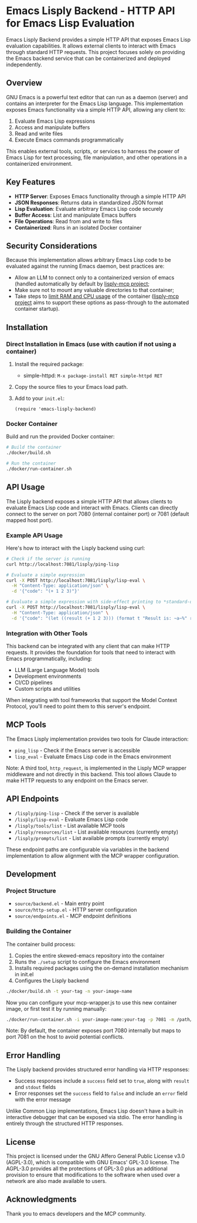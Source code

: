 # Emacs Lisply Backend - HTTP API for Emacs Lisp Evaluation

Emacs Lisply Backend provides a simple HTTP API that exposes Emacs Lisp evaluation capabilities. It allows external clients to interact with Emacs through standard HTTP requests. This project focuses solely on providing the Emacs backend service that can be containerized and deployed independently.


## Overview

GNU Emacs is a powerful text editor that can run as a daemon (server) and contains an interpreter for the Emacs Lisp language. This implementation exposes Emacs functionality via a simple HTTP API, allowing any client to:

1. Evaluate Emacs Lisp expressions
2. Access and manipulate buffers
3. Read and write files
4. Execute Emacs commands programmatically

This enables external tools, scripts, or services to harness the power of Emacs Lisp for text processing, file manipulation, and other operations in a containerized environment.

## Key Features

- **HTTP Server**: Exposes Emacs functionality through a simple HTTP API
- **JSON Responses**: Returns data in standardized JSON format
- **Lisp Evaluation**: Evaluate arbitrary Emacs Lisp code securely
- **Buffer Access**: List and manipulate Emacs buffers
- **File Operations**: Read from and write to files
- **Containerized**: Runs in an isolated Docker container

## Security Considerations

Because this implementation allows arbitrary Emacs Lisp code to be
evaluated against the running Emacs daemon, best practices are:

- Allow an LLM to connect only to a containerized version of emacs
  (handled automatically by default by [lisply-mcp
  project](https://github.com/gornskew/lisply-mcp);
- Make sure not to mount any valuable directories to that container;
- Take steps to [limit RAM and CPU
  usage](https://docs.docker.com/engine/containers/resource_constraints/)
  of the container ([lisply-mcp
  project](https://github.com/gornskew/lisply-mcp) aims to support
  these options as pass-through to the automated container startup).


## Installation

### Direct Installation in Emacs (use with caution if not using a container)

1. Install the required package:
   - simple-httpd: `M-x package-install RET simple-httpd RET`

2. Copy the source files to your Emacs load path.

3. Add to your `init.el`:
   ```elisp
   (require 'emacs-lisply-backend)
   ```

### Docker Container

Build and run the provided Docker container:

```bash
# Build the container
./docker/build.sh

# Run the container
./docker/run-container.sh
```

## API Usage

The Lisply backend exposes a simple HTTP API that allows clients to evaluate Emacs Lisp code and interact with Emacs. Clients can directly connect to the server on port 7080 (internal container port) or 7081 (default mapped host port).

### Example API Usage

Here's how to interact with the Lisply backend using curl:

```bash
# Check if the server is running
curl http://localhost:7081/lisply/ping-lisp

# Evaluate a simple expression
curl -X POST http://localhost:7081/lisply/lisp-eval \
  -H "Content-Type: application/json" \
  -d '{"code": "(+ 1 2 3)"}'

# Evaluate a simple expression with side-effect printing to *standard-output*
curl -X POST http://localhost:7081/lisply/lisp-eval \
  -H "Content-Type: application/json" \
  -d '{"code": "(let ((result (+ 1 2 3))) (format t "Result is: ~a~%" result) result)"}'

```

### Integration with Other Tools

This backend can be integrated with any client that can make HTTP requests. It provides the foundation for tools that need to interact with Emacs programmatically, including:

- LLM (Large Language Model) tools
- Development environments
- CI/CD pipelines
- Custom scripts and utilities

When integrating with tool frameworks that support the Model Context Protocol, you'll need to point them to this server's endpoint.

## MCP Tools

The Emacs Lisply implementation provides two tools for Claude interaction:

- `ping_lisp` - Check if the Emacs server is accessible
- `lisp_eval` - Evaluate Emacs Lisp code in the Emacs environment

Note: A third tool, `http_request`, is implemented in the Lisply MCP wrapper middleware and not directly in this backend. This tool allows Claude to make HTTP requests to any endpoint on the Emacs server.

## API Endpoints

- `/lisply/ping-lisp` - Check if the server is available
- `/lisply/lisp-eval` - Evaluate Emacs Lisp code
- `/lisply/tools/list` - List available MCP tools
- `/lisply/resources/list` - List available resources (currently empty)
- `/lisply/prompts/list` - List available prompts (currently empty)

These endpoint paths are configurable via variables in the backend implementation to allow alignment with the MCP wrapper configuration.

## Development

### Project Structure

- `source/backend.el` - Main entry point
- `source/http-setup.el` - HTTP server configuration
- `source/endpoints.el` - MCP endpoint definitions

### Building the Container

The container build process:
1. Copies the entire skewed-emacs repository into the container
2. Runs the `./setup` script to configure the Emacs environment
3. Installs required packages using the on-demand installation mechanism in init.el
4. Configures the Lisply backend

```bash
./docker/build.sh -t your-tag -n your-image-name
```

Now you can configure your mcp-wrapper.js to use this new container
image, or first test it by running manually:

```bash
./docker/run-container.sh -i your-image-name:your-tag -p 7081 -m /path/to/your/projects
```

Note: By default, the container exposes port 7080 internally but maps
to port 7081 on the host to avoid potential conflicts.

## Error Handling

The Lisply backend provides structured error handling via HTTP responses:

- Success responses include a `success` field set to `true`, along with `result` and `stdout` fields
- Error responses set the `success` field to `false` and include an `error` field with the error message

Unlike Common Lisp implementations, Emacs Lisp doesn't have a built-in interactive debugger that can be exposed via stdio. The error handling is entirely through the structured HTTP responses.

## License

This project is licensed under the GNU Affero General Public License
v3.0 (AGPL-3.0), which is compatible with GNU Emacs' GPL-3.0
license. The AGPL-3.0 provides all the protections of GPL-3.0 plus an
additional provision to ensure that modifications to the software when
used over a network are also made available to users.

## Acknowledgments

Thank you to emacs developers and the MCP community.
